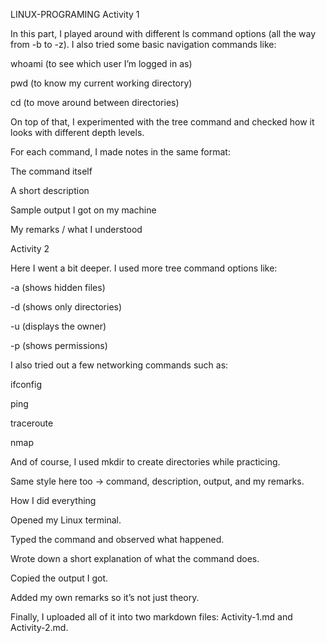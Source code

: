 LINUX-PROGRAMING
Activity 1

In this part, I played around with different ls command options (all the way from -b to -z).
I also tried some basic navigation commands like:

whoami (to see which user I’m logged in as)

pwd (to know my current working directory)

cd (to move around between directories)

On top of that, I experimented with the tree command and checked how it looks with different depth levels.

For each command, I made notes in the same format:

The command itself

A short description

Sample output I got on my machine

My remarks / what I understood

Activity 2

Here I went a bit deeper. I used more tree command options like:

-a (shows hidden files)

-d (shows only directories)

-u (displays the owner)

-p (shows permissions)

I also tried out a few networking commands such as:

ifconfig

ping

traceroute

nmap

And of course, I used mkdir to create directories while practicing.

Same style here too → command, description, output, and my remarks.

How I did everything

Opened my Linux terminal.

Typed the command and observed what happened.

Wrote down a short explanation of what the command does.

Copied the output I got.

Added my own remarks so it’s not just theory.

Finally, I uploaded all of it into two markdown files: Activity-1.md and Activity-2.md.
